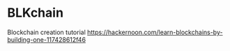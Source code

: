 # BLKchain
Blockchain creation tutorial
https://hackernoon.com/learn-blockchains-by-building-one-117428612f46
